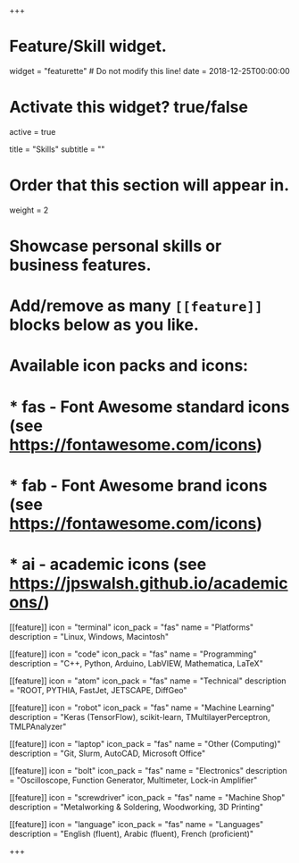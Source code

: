 +++
# Feature/Skill widget.
widget = "featurette"  # Do not modify this line!
date = 2018-12-25T00:00:00

# Activate this widget? true/false
active = true

title = "Skills"
subtitle = ""

# Order that this section will appear in.
weight = 2

# Showcase personal skills or business features.
# 
# Add/remove as many `[[feature]]` blocks below as you like.
# 
# Available icon packs and icons:
# * fas - Font Awesome standard icons (see https://fontawesome.com/icons)
# * fab - Font Awesome brand icons (see https://fontawesome.com/icons)
# * ai - academic icons (see https://jpswalsh.github.io/academicons/)

[[feature]]
  icon = "terminal"
  icon_pack = "fas"
  name = "Platforms"
  description = "Linux, Windows, Macintosh"
  
[[feature]]
  icon = "code"
  icon_pack = "fas"
  name = "Programming"
  description = "C++, Python, Arduino, LabVIEW, Mathematica, LaTeX"  
  
[[feature]]
  icon = "atom"
  icon_pack = "fas"
  name = "Technical"
  description = "ROOT, PYTHIA, FastJet, JETSCAPE, DiffGeo"
  
[[feature]]
  icon = "robot"
  icon_pack = "fas"
  name = "Machine Learning"
  description = "Keras (TensorFlow), scikit-learn, TMultilayerPerceptron, TMLPAnalyzer"
  
[[feature]]
  icon = "laptop"
  icon_pack = "fas"
  name = "Other (Computing)"
  description = "Git, Slurm, AutoCAD, Microsoft Office"  
  
[[feature]]
  icon = "bolt"
  icon_pack = "fas"
  name = "Electronics"
  description = "Oscilloscope, Function Generator, Multimeter, Lock-in Amplifier"  
  
[[feature]]
  icon = "screwdriver"
  icon_pack = "fas"
  name = "Machine Shop"
  description = "Metalworking & Soldering, Woodworking, 3D Printing"
 
[[feature]]
  icon = "language"
  icon_pack = "fas"
  name = "Languages"
  description = "English (fluent), Arabic (fluent), French (proficient)"
 
+++
